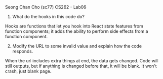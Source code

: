 Seong Chan Cho (sc77)
CS262 - Lab06

1) What do the hooks in this code do?

Hooks are functions that let you hook into React state features from function components; it adds the ability to perform side effects from a function component.

2) Modify the URL to some invalid value and explain how the code responds.

When the url includes extra things at end, the data gets changed. Code will still outputs, but if anything is changed before that, it will be blank. It won't crash, just blank page. 
